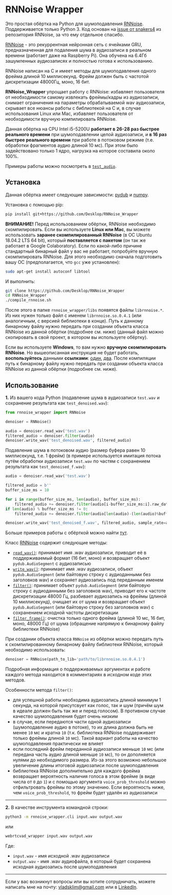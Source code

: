 # RNNoise Wrapper

Это простая обёртка на Python для шумоподавления [RNNoise](https://github.com/xiph/rnnoise). Поддерживается только Python 3. Код основан на [issue от snakers4](https://github.com/xiph/rnnoise/issues/69) из репозитория RNNoise, за что ему отдельное спасибо.

[RNNoise](https://people.xiph.org/~jm/demo/rnnoise/) - это рекуррентная нейронная сеть с ячейками GRU, предназначенная для подаления шума в аудиозаписи в реальном времени (работает даже на Raspberry Pi). Она обучена на 6.4Гб зашумленных аудиозаписях и полностью готова к использованию.

RNNoise написан на C и имеет методы для шумоподавления одного фрейма длиной 10 миллисекунд. Фрейм должен быть с частотой дискретизации 48000Гц, моно, 16 бит.

**RNNoise_Wrapper** упрощает работу с RNNoise: избавляет пользователя от необходимости самому извлекать фреймы/кадры из аудиозаписи, снимает ограничения на параметры обрабатываемой wav аудиозаписи, скрывает все нюансы работы с библиотекой на C и, в случае использования Linux или Mac, избавляет пользователя от необходимости вручную компилировать RNNoise.

Данная обёртка на CPU Intel i5-5200U **работает в 26-28 раз быстрее реального времени** при шумоподавлении целой аудиозаписи, и **в 16 раз быстрее реального времени** при работе в потоковом режиме (т.е. обработки фрагментов аудио длиной 10 мс). При этом было задействовано только 1 ядро, нагрузка на которое составила около 100%.

Примеры работы можно посмотреть в [`test_audio`](https://github.com/Desklop/RNNoise_Wrapper/tree/master/test_audio).

## Установка

Данная обёртка имеет следующие зависимости: [pydub](https://github.com/jiaaro/pydub) и [numpy](https://github.com/numpy/numpy).

Установка с помощью pip:
```bash
pip install git+https://github.com/Desklop/RNNoise_Wrapper
```

**ВНИМАНИЕ!** Перед использованием обёртки, RNNoise необходимо скомпилировать. Если вы используете **Linux или Mac**, вы можете использовать **заранее скомпилированный RNNoise** (в ОС Ubuntu 18.04.2 LTS 64 bit), который **поставляется с пакетом** (он так же работает в Google Colaboratory). Если по какой-либо причине стандартный бинарный файл у вас не работает, попробуйте вручную скомпилировать RNNoise. Для этого необходимо сначала подготовить вашу ОС (предполагается, что `gcc` уже установлен):
```bash
sudo apt-get install autoconf libtool
```
И выполнить:
```bash
git clone https://github.com/Desklop/RNNoise_Wrapper
cd RNNoise_Wrapper
./compile_rnnoise.sh
```
После этого в папке `rnnoise_wrapper/libs` появятся файлы `librnnoise.*`. Из них нужен только файл с именем `librnnoise.so.0.4.1` (или аналогичным, с версией библиотеки в конце). Путь к данному бинарному файлу нужно передать при создании объекта класса RNNoise из данной обёртки (подробнее см. ниже) (данный файл можно скопировать в свой проект, в котором вы используете обёртку).

Если вы используете **Windows**, то вам нужно **вручную скомпилировать RNNoise**. Но вышеописанная инструкция не будет работать, **воспользуйтесь** данными **ссылками**: [один](https://github.com/xiph/rnnoise/issues/34), [два](https://github.com/jagger2048/rnnoise-windows). После компиляции путь к бинарному файлу нужно передать при создании объекта класса RNNoise из данной обёртки (подробнее см. ниже).

## Использование

**1.** Из вашего кода Python (подавление шума в аудиозаписи `test.wav` и сохранение результата как `test_denoised.wav`):
```python
from rnnoise_wrapper import RNNoise

denoiser = RNNoise()

audio = denoiser.read_wav('test.wav')
filtered_audio = denoiser.filter(audio)
denoiser.write_wav('test_denoised.wav', filtered_audio)
```

Подавление шума в потоковом аудио (размер буфера равен 10 миллисекунд, т.е. 1 фрейм) (в примере используется имитация потока путём обработки аудиозаписи `test.wav` по частям с сохранением результата как `test_denoised_f.wav`):
```python
audio = denoiser.read_wav('test.wav')

filtered_audio = b''
buffer_size_ms = 10

for i in range(buffer_size_ms, len(audio), buffer_size_ms):
    filtered_audio += denoiser.filter(audio[i-buffer_size_ms:i].raw_data, sample_rate=audio.frame_rate)
if len(audio) % buffer_size_ms != 0:
    filtered_audio += denoiser.filter(audio[len(audio)-(len(audio)%buffer_size_ms):].raw_data, sample_rate=audio.frame_rate)

denoiser.write_wav('test_denoised_f.wav', filtered_audio, sample_rate=audio.frame_rate)
```

Больше примеров работы с обёрткой можно найти [тут](https://github.com/Desklop/RNNoise_Wrapper/blob/master/rnnoise_wrapper/rnnoise_wrapper.py#L331).

Класс [RNNoise](https://github.com/Desklop/RNNoise_Wrapper/blob/master/rnnoise_wrapper/rnnoise_wrapper.py#L30) содержит следующие методы:

- [`read_wav()`](https://github.com/Desklop/RNNoise_Wrapper/blob/master/rnnoise_wrapper/rnnoise_wrapper.py#L263): принимает имя .wav аудиозаписи, приводит её в поддерживаемый формат (16 бит, моно) и возвращает объект `pydub.AudioSegment` с аудиозаписью
- [`write_wav()`](https://github.com/Desklop/RNNoise_Wrapper/blob/master/rnnoise_wrapper/rnnoise_wrapper.py#L284): принимает имя .wav аудиозаписи, объект `pydub.AudioSegment` (или байтовую строку с аудиоданными без заголовков wav) и сохраняет аудиозапись под переданным именем
- [`filter()`](https://github.com/Desklop/RNNoise_Wrapper/blob/master/rnnoise_wrapper/rnnoise_wrapper.py#L157): принимает объект `pydub.AudioSegment` (или байтовую строку с аудиоданными без заголовков wav), приводит его к частоте дискретизации 48000 Гц, разбивает аудиозапись на фреймы (длиной 10 миллисекунд), очищает их от шума и возвращает объект `pydub.AudioSegment` (или байтовую строку без заголовков wav) с сохранением исходной частоты дискретизации
- [`filter_frame()`](https://github.com/Desklop/RNNoise_Wrapper/blob/master/rnnoise_wrapper/rnnoise_wrapper.py#L135): очистка только одного фрейма (длиной 10 мс, 16 бит, моно, 48000 Гц) от шума (обращение напрямую к бинарному файлу библиотеки RNNoise)

При создании объекта класса `RNNoise` из обёртки можно передать путь к скомпилированному бинарному файлу библиотеки RNNoise, который необходимо использовать:
```python
denoiser = RNNoise(path_to_lib='path/to/librnnoise.so.0.4.1')
```

Подробная информация о поддерживаемых аргументах и работе каждого метода находится в комментариях в исходном коде этих методов.

Особенности метода `filter()`:

- для успешной работы необходима аудиозапись длиной минимум 1 секунда, на которой присутсвует как голос, так и шум (причём шум в идеале должен быть так же и перед голосом). В противном случае качество шумоподавления будет очень низким
- в случае, если передаются части одной аудиозаписи (шумоподавление аудио в потоке), то их длина должна быть не менее `10` мс и кратна `10` (т.к. библиотека RNNoise поддерживает только фреймы длиной `10` мс). Такой вариант работы на качество шумоподавления практически не влияет
- если последний фрейм переданной аудиозаписи меньше `10` мс (или передана часть аудио длиной меньше `10` мс), то он дополняется нулями до необходимого размера. Из-за этого возможно небольшое увеличение длины итоговой аудиозаписи после шумоподавления
- библиотека RNNoise дополнительно для каждого фрейма возвращает вероятность наличия голоса в этом фрейме (в виде числа от `0` до `1`) и с помощью аргумента `voice_prob_threshold` можно отфильтровать фреймы по этому значению. Если вероятность ниже, чем `voice_prob_threshold`, то фрейм будет удалён из аудиозаписи

---

**2.** В качестве инструмента командной строки:
```bash
python3 -m rnnoise_wrapper.cli input.wav output.wav
```
или
```bash
webrtcvad_wrapper input.wav output.wav
```

Где:

- `input.wav` - имя исходной .wav аудиозаписи
- `output.wav` - имя .wav аудиофайла, в который будет сохранена исходная аудиозапись после шумоподавления

---

Если у вас возникнут вопросы или вы хотите сотрудничать, можете написать мне на почту: vladsklim@gmail.com или в [LinkedIn](https://www.linkedin.com/in/vladklim/).
